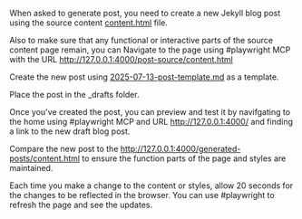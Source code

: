 When asked to generate post, you need to create a new Jekyll blog post using the source content [content.html](docs\post-source\content.html) file.

Also to make sure that any functional or interactive parts of the source content page remain, you can Navigate to the page using #playwright MCP with the URL http://127.0.0.1:4000/post-source/content.html

Create the new post using [2025-07-13-post-template.md](docs/_drafts/2025-07-13-post-template.md) as a template.

Place the post in the _drafts folder.

Once you've created the post, you can preview and test it by navifgating to the home using #playwright MCP and URL http://127.0.0.1:4000/ and finding a link to the new draft blog post.

Compare the new post to the http://127.0.0.1:4000/generated-posts/content.html to ensure the function parts of the page and styles are maintained.

Each time you make a change to the content or styles, allow 20 seconds for the changes to be reflected in the browser. You can use #playwright to refresh the page and see the updates.